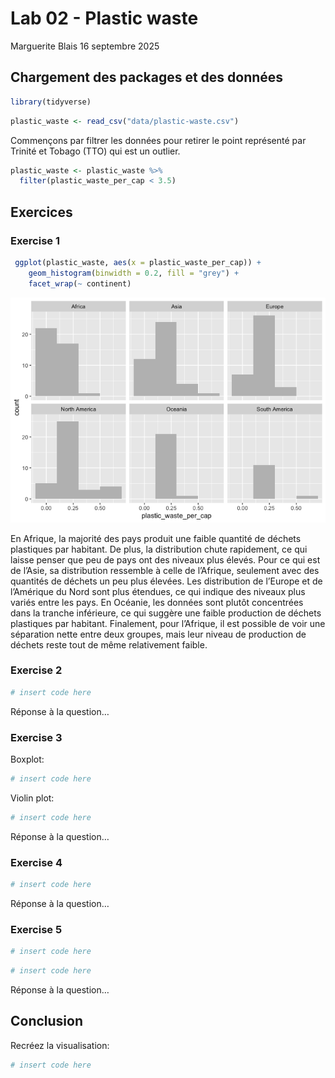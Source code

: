 Lab 02 - Plastic waste
================
Marguerite Blais
16 septembre 2025

## Chargement des packages et des données

``` r
library(tidyverse) 
```

``` r
plastic_waste <- read_csv("data/plastic-waste.csv")
```

Commençons par filtrer les données pour retirer le point représenté par
Trinité et Tobago (TTO) qui est un outlier.

``` r
plastic_waste <- plastic_waste %>%
  filter(plastic_waste_per_cap < 3.5)
```

## Exercices

### Exercise 1

``` r
 ggplot(plastic_waste, aes(x = plastic_waste_per_cap)) +
    geom_histogram(binwidth = 0.2, fill = "grey") +
    facet_wrap(~ continent)
```

![](lab-02_files/figure-gfm/plastic-waste-continent-1.png)<!-- -->

En Afrique, la majorité des pays produit une faible quantité de déchets
plastiques par habitant. De plus, la distribution chute rapidement, ce
qui laisse penser que peu de pays ont des niveaux plus élevés. Pour ce
qui est de l’Asie, sa distribution ressemble à celle de l’Afrique,
seulement avec des quantités de déchets un peu plus élevées. Les
distribution de l’Europe et de l’Amérique du Nord sont plus étendues, ce
qui indique des niveaux plus variés entre les pays. En Océanie, les
données sont plutôt concentrées dans la tranche inférieure, ce qui
suggère une faible production de déchets plastiques par habitant.
Finalement, pour l’Afrique, il est possible de voir une séparation nette
entre deux groupes, mais leur niveau de production de déchets reste tout
de même relativement faible.

### Exercise 2

``` r
# insert code here
```

Réponse à la question…

### Exercise 3

Boxplot:

``` r
# insert code here
```

Violin plot:

``` r
# insert code here
```

Réponse à la question…

### Exercise 4

``` r
# insert code here
```

Réponse à la question…

### Exercise 5

``` r
# insert code here
```

``` r
# insert code here
```

Réponse à la question…

## Conclusion

Recréez la visualisation:

``` r
# insert code here
```
